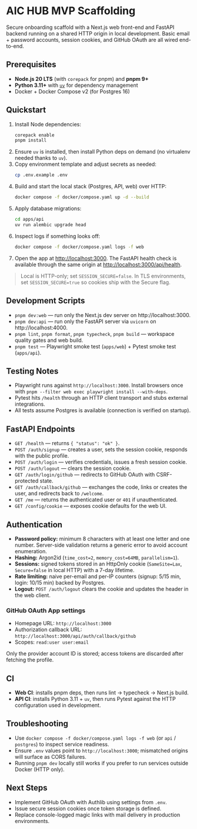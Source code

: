# AIC HUB MVP Scaffolding

Secure onboarding scaffold with a Next.js web front-end and FastAPI backend running on a shared HTTP origin in local development. Basic email + password accounts, session cookies, and GitHub OAuth are all wired end-to-end.

## Prerequisites
- **Node.js 20 LTS** (with `corepack` for pnpm) and **pnpm 9+**
- **Python 3.11+** with [`uv`](https://github.com/astral-sh/uv) for dependency management
- Docker + Docker Compose v2 (for Postgres 16)

## Quickstart
1. Install Node dependencies:
   ```bash
   corepack enable
   pnpm install
   ```
2. Ensure `uv` is installed, then install Python deps on demand (no virtualenv needed thanks to `uv`).
3. Copy environment template and adjust secrets as needed:
   ```bash
   cp .env.example .env
   ```
4. Build and start the local stack (Postgres, API, web) over HTTP:
   ```bash
   docker compose -f docker/compose.yaml up -d --build
   ```
5. Apply database migrations:
   ```bash
   cd apps/api
   uv run alembic upgrade head
   ```
6. Inspect logs if something looks off:
   ```bash
   docker compose -f docker/compose.yaml logs -f web
   ```
7. Open the app at [http://localhost:3000](http://localhost:3000). The FastAPI health check is available through the same origin at [http://localhost:3000/api/health](http://localhost:3000/api/health).

> Local is HTTP-only; set `SESSION_SECURE=false`. In TLS environments, set `SESSION_SECURE=true` so cookies ship with the Secure flag.

## Development Scripts
- `pnpm dev:web` — run only the Next.js dev server on http://localhost:3000.
- `pnpm dev:api` — run only the FastAPI server via `uvicorn` on http://localhost:4000.
- `pnpm lint`, `pnpm format`, `pnpm typecheck`, `pnpm build` — workspace quality gates and web build.
- `pnpm test` — Playwright smoke test (`apps/web`) + Pytest smoke test (`apps/api`).

## Testing Notes
- Playwright runs against `http://localhost:3000`. Install browsers once with `pnpm --filter web exec playwright install --with-deps`.
- Pytest hits `/health` through an HTTP client transport and stubs external integrations.
- All tests assume Postgres is available (connection is verified on startup).

## FastAPI Endpoints
- `GET /health` — returns `{ "status": "ok" }`.
- `POST /auth/signup` — creates a user, sets the session cookie, responds with the public profile.
- `POST /auth/login` — verifies credentials, issues a fresh session cookie.
- `POST /auth/logout` — clears the session cookie.
- `GET /auth/login/github` — redirects to GitHub OAuth with CSRF-protected state.
- `GET /auth/callback/github` — exchanges the code, links or creates the user, and redirects back to `/welcome`.
- `GET /me` — returns the authenticated user or `401` if unauthenticated.
- `GET /config/cookie` — exposes cookie defaults for the web UI.

## Authentication

- **Password policy:** minimum 8 characters with at least one letter and one number. Server-side validation returns a generic error to avoid account enumeration.
- **Hashing:** Argon2id (`time_cost=2`, `memory_cost=64MB`, `parallelism=1`).
- **Sessions:** signed tokens stored in an HttpOnly cookie (`SameSite=Lax`, `Secure=false` in local HTTP) with a 7-day lifetime.
- **Rate limiting:** naive per-email and per-IP counters (signup: 5/15 min, login: 10/15 min) backed by Postgres.
- **Logout:** `POST /auth/logout` clears the cookie and updates the header in the web client.

### GitHub OAuth App settings

- Homepage URL: `http://localhost:3000`
- Authorization callback URL: `http://localhost:3000/api/auth/callback/github`
- Scopes: `read:user user:email`

Only the provider account ID is stored; access tokens are discarded after fetching the profile.

## CI
- **Web CI**: installs pnpm deps, then runs lint → typecheck → Next.js build.
- **API CI**: installs Python 3.11 + `uv`, then runs Pytest against the HTTP configuration used in development.

## Troubleshooting
- Use `docker compose -f docker/compose.yaml logs -f web` (or `api` / `postgres`) to inspect service readiness.
- Ensure `.env` values point to `http://localhost:3000`; mismatched origins will surface as CORS failures.
- Running `pnpm dev` locally still works if you prefer to run services outside Docker (HTTP only).

## Next Steps
- Implement GitHub OAuth with Authlib using settings from `.env`.
- Issue secure session cookies once token storage is defined.
- Replace console-logged magic links with mail delivery in production environments.
